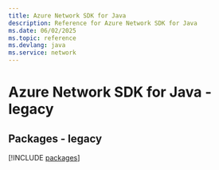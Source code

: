 ```yaml
---
title: Azure Network SDK for Java
description: Reference for Azure Network SDK for Java
ms.date: 06/02/2025
ms.topic: reference
ms.devlang: java
ms.service: network
---
```

# Azure Network SDK for Java - legacy
## Packages - legacy
[!INCLUDE [packages](network-index.md)]